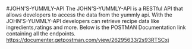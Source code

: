 #JOHN'S-YUMMLY-API
The JOHN'S-YUMMLY-API  is a RESTful API that allows developers to access the data from the yummly api. With the JOHN'S-YUMMLY-API developers can retrieve recipe data like ingredients,ratings and more.
Below is the POSTMAN Documentation link containing all the endpoints.
https://documenter.getpostman.com/view/26295633/2s93RTSCxj
